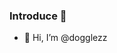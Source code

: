 ### Introduce 👋
- 👋 Hi, I’m @dogglezz

<!-- 
<p align="center">
    <img src="https://github-readme-stats.vercel.app/api?username=dogglezz&show_icons=true&theme=highcontrast"/>
    <img src="https://github-readme-stats.vercel.app/api/top-langs/?username=dogglezz&layout=compact&theme=highcontrast"/>
</p> -->
